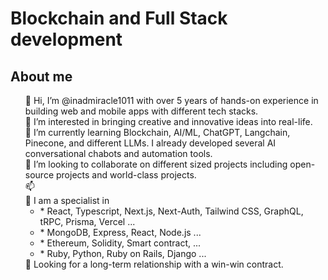 <h1>Blockchain and Full Stack development</h1>
<h2>About me</h2>
<ul style="list-style-type: none">
<li>👋 Hi, I’m @inadmiracle1011 with over 5 years of hands-on experience in building web and mobile apps with different tech stacks.</li>
<li>👀 I’m interested in bringing creative and innovative ideas into real-life.</li>
<li>🌱 I’m currently learning Blockchain, AI/ML, ChatGPT, Langchain, Pinecone, and different LLMs. I already developed several AI conversational chabots and automation tools.</li>
<li>💞️ I’m looking to collaborate on different sized projects including open-source projects and world-class projects.</li>
<li>📫 </li>
<li>💪 I am a specialist in
  <ul>
   <li>
     * React, Typescript, Next.js, Next-Auth, Tailwind CSS, GraphQL, tRPC, Prisma, Vercel ...  
   </li>
  <li>* MongoDB, Express, React, Node.js ...</li>
  <li>* Ethereum, Solidity, Smart contract,  ...</li>
  <li>* Ruby, Python, Ruby on Rails, Django ... </li>
  </ul>
</li>
<li>👊 Looking for a long-term relationship with a win-win contract.</li>
</ul>

